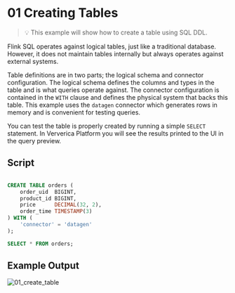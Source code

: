 # 01 Creating Tables

> :bulb: This example will show how to create a table using SQL DDL.

Flink SQL operates against logical tables, just like a traditional database.
However, it does not maintain tables internally but always operates against external systems.

Table definitions are in two parts; the logical schema and connector configuration. The logical schema defines the columns and types in the table and is what queries operate against. 
The connector configuration is contained in the `WITH` clause and defines the physical system that backs this table. 
This example uses the `datagen` connector which generates rows in memory and is convenient for testing queries.

You can test the table is properly created by running a simple `SELECT` statement. 
In Ververica Platform you will see the results printed to the UI in the query preview.

## Script

```sql

CREATE TABLE orders (
    order_uid  BIGINT,
    product_id BIGINT,
    price      DECIMAL(32, 2),
    order_time TIMESTAMP(3)
) WITH (
    'connector' = 'datagen'
);

SELECT * FROM orders;
```

## Example Output

![01_create_table](https://user-images.githubusercontent.com/23521087/105504017-913eee80-5cc7-11eb-868c-7b78b1b95b71.png)

